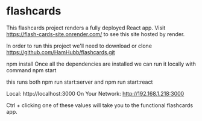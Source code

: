 # flashcards

This flashcards project renders a fully deployed React app.
Visit https://flash-cards-site.onrender.com/ to see this site hosted by render.

In order to run this project we'll need to download or clone https://github.com/HamHubb/flashcards.git 

npm install 
Once all the dependencies are installed we can run it locally with command
npm start

this runs both 
npm run start:server and 
npm run start:react

 Local:            http://localhost:3000
 On Your Network:  http://192.168.1.218:3000

Ctrl + clicking one of these values will take you to the functional flashcards app. 
